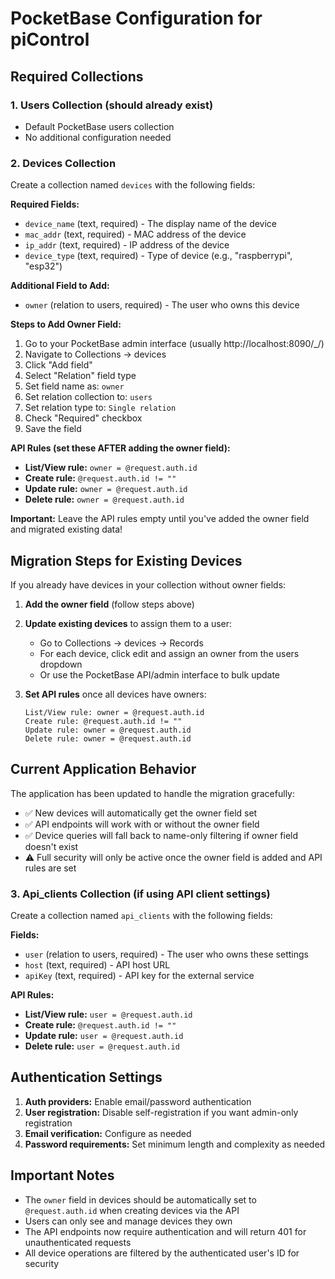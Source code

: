# PocketBase Configuration for piControl

## Required Collections

### 1. Users Collection (should already exist)
- Default PocketBase users collection
- No additional configuration needed

### 2. Devices Collection
Create a collection named `devices` with the following fields:

**Required Fields:**
- `device_name` (text, required) - The display name of the device
- `mac_addr` (text, required) - MAC address of the device  
- `ip_addr` (text, required) - IP address of the device
- `device_type` (text, required) - Type of device (e.g., "raspberrypi", "esp32")

**Additional Field to Add:**
- `owner` (relation to users, required) - The user who owns this device

**Steps to Add Owner Field:**
1. Go to your PocketBase admin interface (usually http://localhost:8090/_/)
2. Navigate to Collections → devices
3. Click "Add field" 
4. Select "Relation" field type
5. Set field name as: `owner`
6. Set relation collection to: `users`
7. Set relation type to: `Single relation`
8. Check "Required" checkbox
9. Save the field

**API Rules (set these AFTER adding the owner field):**
- **List/View rule:** `owner = @request.auth.id`
- **Create rule:** `@request.auth.id != ""`  
- **Update rule:** `owner = @request.auth.id`
- **Delete rule:** `owner = @request.auth.id`

**Important:** Leave the API rules empty until you've added the owner field and migrated existing data!

## Migration Steps for Existing Devices

If you already have devices in your collection without owner fields:

1. **Add the owner field** (follow steps above)
2. **Update existing devices** to assign them to a user:
   - Go to Collections → devices → Records
   - For each device, click edit and assign an owner from the users dropdown
   - Or use the PocketBase API/admin interface to bulk update

3. **Set API rules** once all devices have owners:
   ```
   List/View rule: owner = @request.auth.id
   Create rule: @request.auth.id != ""
   Update rule: owner = @request.auth.id  
   Delete rule: owner = @request.auth.id
   ```

## Current Application Behavior

The application has been updated to handle the migration gracefully:
- ✅ New devices will automatically get the owner field set
- ✅ API endpoints will work with or without the owner field
- ✅ Device queries will fall back to name-only filtering if owner field doesn't exist
- ⚠️ Full security will only be active once the owner field is added and API rules are set

### 3. Api_clients Collection (if using API client settings)
Create a collection named `api_clients` with the following fields:

**Fields:**
- `user` (relation to users, required) - The user who owns these settings
- `host` (text, required) - API host URL
- `apiKey` (text, required) - API key for the external service

**API Rules:**
- **List/View rule:** `user = @request.auth.id`
- **Create rule:** `@request.auth.id != ""`
- **Update rule:** `user = @request.auth.id`  
- **Delete rule:** `user = @request.auth.id`

## Authentication Settings

1. **Auth providers:** Enable email/password authentication
2. **User registration:** Disable self-registration if you want admin-only registration
3. **Email verification:** Configure as needed
4. **Password requirements:** Set minimum length and complexity as needed

## Important Notes

- The `owner` field in devices should be automatically set to `@request.auth.id` when creating devices via the API
- Users can only see and manage devices they own
- The API endpoints now require authentication and will return 401 for unauthenticated requests
- All device operations are filtered by the authenticated user's ID for security

